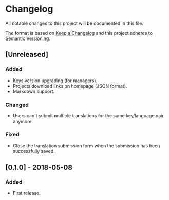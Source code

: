 # Changelog

All notable changes to this project will be documented in this file.

The format is based on [Keep a Changelog](http://keepachangelog.com/en/1.0.0/)
and this project adheres to [Semantic Versioning](http://semver.org/spec/v2.0.0.html).

## [Unreleased]

### Added
- Keys version upgrading (for managers).
- Projects download links on homepage (JSON format).
- Markdown support.

### Changed
- Users can't submit multiple translations for the same key/language pair anymore.

### Fixed
- Close the translation submission form when the submission has been successfully saved.

## [0.1.0] - 2018-05-08

### Added
- First release.
